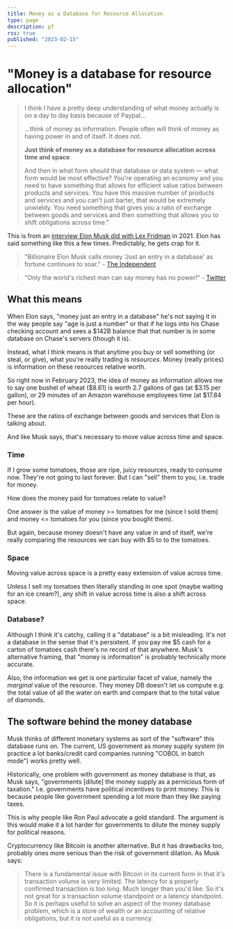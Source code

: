 ```yaml
---
title: Money as a Database for Resource Allocation
type: page
description: pf
rss: true
published: "2023-02-15"
---
```


# "Money is a database for resource allocation"

> I think I have a pretty deep understanding of what money actually is on a day
> to day basis because of Paypal...
>
>...think of money as information. People often will think of money as having
power in and of itself. It does not.
> 
> **Just think of money as a database for resource allocation across time and
> space**.
>
> And then in what form should that database or data system — what form would
> be most effective? You're operating an economy and you need to have something
> that allows for efficient value ratios between products and services. You
> have this massive number of products and services and you can't just barter,
> that would be extremely unwieldy. You need something that gives you a ratio
> of exchange between goods and services and then something that allows you to
> shift obligations across time."

This is from an [interview Elon Musk did with Lex Fridman](https://www.youtube.com/watch?v=DxREm3s1scA) in 2021. Elon has said
something like this a few times. Predictably, he gets crap for it.

> "Billionaire Elon Musk calls money 'Just an entry in a database' as fortune
  continues to soar." - [The Independent](https://www.independent.co.uk/space/musk-tesla-founder-spacex-money-b1768311.html)

> "Only the world's richest man can say money has no power!" - [Twitter](https://www.hindustantimes.com/world-news/elon-musk-s-money-doesn-t-have-power-video-goes-viral-watch-101658635350679.html)

## What this means
When Elon says, "money just an entry in a database" he's not saying it in the
way people say "age is just a number" or that if he logs into his Chase
checking account and sees a $142B balance that that number is in some database
on Chase's servers (though it is).

Instead, what I think means is that anytime you buy or sell something (or
steal, or give), what you're really trading is *resources*. Money (really
prices) is information on these resources relative worth.

So right now in February 2023, the idea of money as information allows me to
say one bushel of wheat ($8.61) is worth 2.7 gallons of gas (at $3.15 per
gallon), or 29 minutes of an Amazon warehouse employees time (at $17.84 per
hour).

These are the ratios of exchange between goods and services that Elon is talking
about.

And like Musk says, that's necessary to move value across time and space.

### Time
If I grow some tomatoes, those are ripe, juicy resources, ready to consume now.
They're not going to last forever. But I can "sell" them to you, i.e. trade for
money. 

How does the money paid for tomatoes relate to value?

One answer is the value of money >= tomatoes for me (since I sold them) and
money <= tomatoes for you (since you bought them).

But again, because money doesn't have any value in and of itself, we're really
comparing the resources we can buy with $5 to to the tomatoes.

### Space
Moving value across space is a pretty easy extension of value across time.

Unless I sell my tomatoes then literally standing in one spot (maybe waiting
for an ice cream?), any shift in value across time is also a shift across space.

### Database?
Although I think it's catchy, calling it a "database" is a bit misleading. It's
not a database in the sense that it's persistent. If you pay me $5 cash for a
carton of tomatoes cash there's no record of that anywhere. Musk's alternative
framing, that "money is information" is probably technically more accurate.

Also, the information we get is one particular facet of value, namely the
*marginal* value of the resource. They money DB doesn't let us compute e.g. the
total value of all the water on earth and compare that to the total value of
diamonds.

## The software behind the money database
Musk thinks of different monetary systems as sort of the "software" this
database runs on. The current, US government as money supply system (in
practice a lot banks/credit card companies running "COBOL in batch mode") works
pretty well.

Historically, one problem with government as money database is that, as Musk
says, "governments [dilute] the money supply as a pernicious form of taxation."
I.e. governments have political incentives to print money. This is because
people like government spending a lot more than they like paying taxes.

This is why people like Ron Paul advocate a gold standard. The argument is this
would make it a lot harder for governments to dilute the money supply for
political reasons.

Cryptocurrency like Bitcoin is another alternative. But it has drawbacks too,
probably ones more serious than the risk of government dilation. As Musk says:

> There is a fundamental issue with Bitcoin in its current form in that it's
> transaction volume is very limited. The latency for a properly confirmed
> transaction is too long. Much longer than you'd like. So it's not great for a
> transaction volume standpoint or a latency standpoint. So it is perhaps
> useful to solve an aspect of the money database problem, which is a store of
> wealth or an accounting of relative obligations, but it is not useful as a
> currency.

<comments/>
